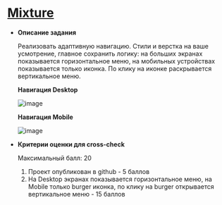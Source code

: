 # [Mixture](https://dianazhusupbek.github.io/burger-navbar/)
- **Описание задания**
    
    Реализовать адаптивную навигацию. Стили и верстка на ваше усмотрение, главное сохранить логику: на больших экранах показывается горизонтальное меню, на мобильных устройствах показывается только иконка. По клику на иконке раскрывается вертикальное меню.
    
    **Навигация Desktop**
    
   ![image](https://user-images.githubusercontent.com/88156532/158593187-6380281d-dbf2-4b7f-8b0b-0cf0a39113a1.png)

    
    **Навигация Mobile**
    
    ![image](https://user-images.githubusercontent.com/88156532/158593208-b8f3abdc-b555-4dc5-b1dc-ccf8aa61a121.png)

    
- **Критерии оценки для cross-check**
    
    Максимальный балл: 20
    
    1. Проект опубликован в github - 5 баллов
    2. На Desktop экранах показывается горизонтальное меню, на Mobile только burger иконка, по клику на burger открывается вертикальное меню - 15 баллов
